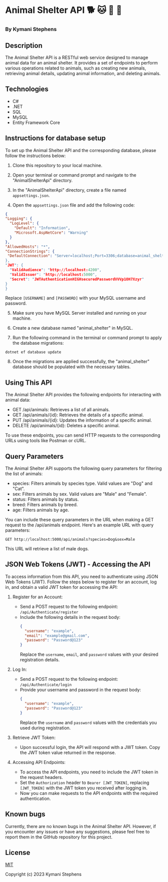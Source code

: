 # Animal Shelter API 🐕 🐱 🐶 🐾

### By Kymani Stephens

## Description

The Animal Shelter API is a RESTful web service designed to manage animal data for an animal shelter. It provides a set of endpoints to perform various operations related to animals, such as creating new animals, retrieving animal details, updating animal information, and deleting animals.

## Technologies

- C#
- .NET
- SQL
- MySQL
- Entity Framework Core

## Instructions for database setup

To set up the Animal Shelter API and the corresponding database, please follow the instructions below:

1. Clone this repository to your local machine.

2. Open your terminal or command prompt and navigate to the "AnimalShelterApi" directory.

3. In the "AnimalShelterApi" directory, create a file named `appsettings.json`.

4. Open the `appsettings.json` file and add the following code:

```json 
{
"Logging": {
  "LogLevel": {
    "Default": "Information",
    "Microsoft.AspNetCore": "Warning"
  }
},
"AllowedHosts": "*",
"ConnectionStrings": {
 "DefaultConnection": "Server=localhost;Port=3306;database=animal_shelter;uid=[USERNAME];pwd=[PASSWORD];
},
"JWT": {
  "ValidAudience": "http://localhost:4200",
  "ValidIssuer": "http://localhost:5000",
  "Secret": "JWTAuthenticationHIGHsecuredPasswordVVVp1OH7Xzyr" 
}
}
```

Replace `[USERNAME]` and `[PASSWORD]` with your MySQL username and password.

5. Make sure you have MySQL Server installed and running on your machine.

6. Create a new database named "animal_shelter" in MySQL.

7. Run the following command in the terminal or command prompt to apply the database migrations:

```
dotnet ef database update
```

8. Once the migrations are applied successfully, the "animal_shelter" database should be populated with the necessary tables.

## Using This API

The Animal Shelter API provides the following endpoints for interacting with animal data:

- GET /api/animals: Retrieves a list of all animals.
- GET /api/animals/{id}: Retrieves the details of a specific animal.
- PUT /api/animals/{id}: Updates the information of a specific animal.
- DELETE /api/animals/{id}: Deletes a specific animal.

To use these endpoints, you can send HTTP requests to the corresponding URLs using tools like Postman or cURL.

## Query Parameters

The Animal Shelter API supports the following query parameters for filtering the list of animals:

- species: Filters animals by species type. Valid values are "Dog" and "Cat".
- sex: Filters animals by sex. Valid values are "Male" and "Female".
- status: Filters animals by status.
- breed: Filters animals by breed.
- age: Filters animals by age.

You can include these query parameters in the URL when making a GET request to the /api/animals endpoint. Here's an example URL with query parameters:

```
GET http://localhost:5000/api/animals?species=Dog&sex=Male
```

This URL will retrieve a list of male dogs.

## JSON Web Tokens (JWT) - Accessing the API

To access information from this API, you need to authenticate using JSON Web Tokens (JWT). Follow the steps below to register for an account, log in, and obtain a valid JWT token for accessing the API:

1. Register for an Account:
   - Send a POST request to the following endpoint: `/api/Authenticate/register`
   - Include the following details in the request body:
     ```json
     {
       "username": "example",
       "email": "example@gmail.com",
       "password": "Password@123"
     }
     ```
     Replace the `username`, `email`, and `password` values with your desired registration details.

2. Log In:
   - Send a POST request to the following endpoint: `/api/Authenticate/login`
   - Provide your username and password in the request body:
     ```json
     {
       "username": "example",
       "password": "Password@123"
     }
     ```
     Replace the `username` and `password` values with the credentials you used during registration.

3. Retrieve JWT Token:
   - Upon successful login, the API will respond with a JWT token. Copy the JWT token value returned in the response.

4. Accessing API Endpoints:
   - To access the API endpoints, you need to include the JWT token in the request headers.
   - Set the `Authorization` header to `Bearer [JWT_TOKEN]`, replacing `[JWT_TOKEN]` with the JWT token you received after logging in.
   - Now you can make requests to the API endpoints with the required authentication.

## Known bugs

Currently, there are no known bugs in the Animal Shelter API. However, if you encounter any issues or have any suggestions, please feel free to report them in the GitHub repository for this project.

## License

[MIT](https://opensource.org/licenses/MIT)

Copyright (c) 2023 Kymani Stephens